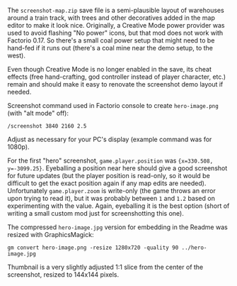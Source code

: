 The `screenshot-map.zip` save file is a semi-plausible layout of warehouses around a train track, with trees and other decoratives added in the map editor to make it look nice. Originally, a Creative Mode power provider was used to avoid flashing "No power" icons, but that mod does not work with Factorio 0.17. So there's a small coal power setup that might need to be hand-fed if it runs out (there's a coal mine near the demo setup, to the west).

Even though Creative Mode is no longer enabled in the save, its cheat effects (free hand-crafting, god controller instead of player character, etc.) remain and should make it easy to renovate the screenshot demo layout if needed.

Screenshot command used in Factorio console to create `hero-image.png` (with "alt mode" off):

    /screenshot 3840 2160 2.5

Adjust as necessary for your PC's display (example command was for 1080p).

For the first "hero" screenshot, `game.player.position` was `{x=330.508, y=-3099.25}`. Eyeballing a position near here should give a good screenshot for future updates (but the player position is read-only, so it would be difficult to get the exact position again if any map edits are needed). Unfortunately `game.player.zoom` is write-only (the game throws an error upon trying to read it), but it was probably between `1` and `1.2` based on experimenting with the value. Again, eyeballing it is the best option (short of writing a small custom mod just for screenshotting this one).

The compressed `hero-image.jpg` version for embedding in the Readme was resized with GraphicsMagick:

    gm convert hero-image.png -resize 1280x720 -quality 90 ../hero-image.jpg

Thumbnail is a very slightly adjusted 1:1 slice from the center of the screenshot, resized to 144x144 pixels.
